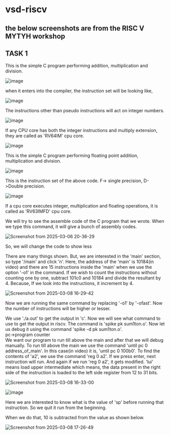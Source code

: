 # vsd-riscv
## the below screenshots are from the RISC V MYTYH workshop

## TASK 1

This is the simple C program performing addition, multiplication and division.

![image](https://github.com/user-attachments/assets/b0db44d9-6d11-4d82-b3bd-d7221dca6506)

when it enters into the compiler, the instruction set will be looking like,

![image](https://github.com/user-attachments/assets/d90b4493-3c36-4038-9b27-c88200cd730a)

The instructions other than pseudo instructions will act on integer numbers.

![image](https://github.com/user-attachments/assets/6cc43153-e978-4d56-ad20-61102b923444)

If any CPU core has both the integer instructions and multiply extension, they are called as 'RV64IM' cpu core.

![image](https://github.com/user-attachments/assets/f190a6bb-42e4-4773-af56-b16bc77a75e3)

This is the simple C program performing floating point addition, multiplication and division.

![image](https://github.com/user-attachments/assets/2f3312d8-18eb-4b74-87ed-8bda0f0b7b80)

This is the instruction set of the above code. F-> single precision, D->Double precision.

![image](https://github.com/user-attachments/assets/684d777f-039e-47fb-ad5f-da850ff9a823)

If a cpu core executes integer, multiplication and floating operations, it is called as 'RV63IMFD' cpu core.

We will try to see the assemble code of the C program that we wrote. When we type this command, it will give a bunch of assembly codes.

![Screenshot from 2025-03-06 20-36-29](https://github.com/user-attachments/assets/5657c89d-807e-461d-b519-7ad81ddd16bb)


So, we will change the code to show less

There are many things shown. But, we are interested in the 'main' section, so type '/main' and click 'n'. Here, the address of the 'main' is 10184(in video) and there are 15 instructions inside the 'main' when we use the option '-o1' in the command. If we wish to count the instructions without counting one by one, subtract 101c0 and 10184 and divide the resultant by 4. Because, If we look into the instructions, it increment by 4.

![Screenshot from 2025-03-08 16-29-42](https://github.com/user-attachments/assets/b245f0ac-8599-4024-8f48-4297a362a5f0)

Now we are running the same command by replacing '-o1' by '-ofast'. Now the number of instructions will be higher or lesser.



We use './a.out' to get the output in 'c'. Now we will see what command to use to get the output in riscv. The command is 'spike pk sum1ton.o'. Now let us debug it using the command 'spike -d pk sum1ton.o'.   
pc->program counter  
We want our program to run till above the main and after that we will debug manually. To run till above the main we use the command 'until pc 0 address_of_main'. In this case(in video) it is, 'until pc 0 100b0'.  To find the contents of 'a2', we use the command 'reg 0 a2'. If we press enter, next instruction will run. And again if we run 'reg 0 a2', it gets modified. 'lui' means load upper intermediate which means, the data present in the right side of the instruction is loaded to the left side register from 12 to 31 bits.

![Screenshot from 2025-03-08 16-33-00](https://github.com/user-attachments/assets/703458e6-484d-41bc-9a2e-22e00fa24a26)


![image](https://github.com/user-attachments/assets/dd5c650a-7f45-4cdc-a996-b9c304bbaf08)

Here we are interested to know what is the value of 'sp' before running that instruction. So we quit it run from the beginning.


When we do that, 10 is subtracted from the value as shown below.

![Screenshot from 2025-03-08 17-26-49](https://github.com/user-attachments/assets/cf66daec-e7e5-46dd-bc6b-e204e4bc9cc6)
